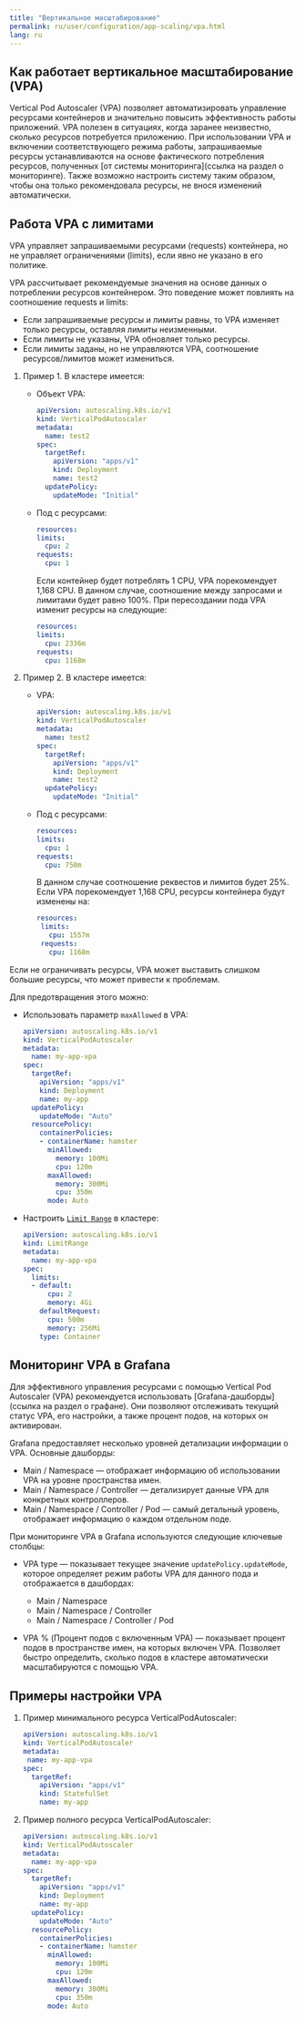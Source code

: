 ```yaml
---
title: "Вертикальное масштабирование"
permalink: ru/user/configuration/app-scaling/vpa.html
lang: ru
---
```


## Как работает вертикальное масштабирование (VPA)

Vertical Pod Autoscaler (VPA) позволяет автоматизировать управление ресурсами контейнеров и значительно повысить эффективность работы приложений. VPA полезен в ситуациях, когда заранее неизвестно, сколько ресурсов потребуется приложению. При использовании VPA и включении соответствующего режима работы, запрашиваемые ресурсы устанавливаются на основе фактического потребления ресурсов, полученных [от системы мониторинга](ссылка на раздел о мониторинге). Также возможно настроить систему таким образом, чтобы она только рекомендовала ресурсы, не внося изменений автоматически.

## Работа VPA с лимитами

VPA управляет запрашиваемыми ресурсами (requests) контейнера, но не управляет ограничениями (limits), если явно не указано в его политике.

VPA рассчитывает рекомендуемые значения на основе данных о потреблении ресурсов контейнером. Это поведение может повлиять на соотношение requests и limits:

- Если запрашиваемые ресурсы и лимиты равны, то VPA изменяет только ресурсы, оставляя лимиты неизменными.
- Если лимиты не указаны, VPA обновляет только ресурсы.
- Если лимиты заданы, но не управляются VPA, соотношение ресурсов/лимитов может измениться.

1. Пример 1. В кластере имеется:

   - Объект VPA:

     ```yaml
     apiVersion: autoscaling.k8s.io/v1
     kind: VerticalPodAutoscaler
     metadata:
       name: test2
     spec:
       targetRef:
         apiVersion: "apps/v1"
         kind: Deployment
         name: test2
       updatePolicy:
         updateMode: "Initial"
     ```

   - Под с ресурсами:

     ```yaml
     resources:
     limits:
       cpu: 2
     requests:
       cpu: 1
     ```

     Если контейнер будет потреблять 1 CPU, VPA порекомендует 1,168 CPU. В данном случае, соотношение между запросами и лимитами будет равно 100%. При пересоздании пода VPA изменит ресурсы на следующие:

     ```yaml
     resources:
     limits:
       cpu: 2336m
     requests:
       cpu: 1168m
     ```

1. Пример 2. В кластере имеется:

   - VPA:

     ```yaml
     apiVersion: autoscaling.k8s.io/v1
     kind: VerticalPodAutoscaler
     metadata:
       name: test2
     spec:
       targetRef:
         apiVersion: "apps/v1"
         kind: Deployment
         name: test2
       updatePolicy:
         updateMode: "Initial"
     ```

   - Под с ресурсами:

     ```yaml
     resources:
     limits:
       cpu: 1
     requests:
       cpu: 750m
     ```

     В данном случае соотношение реквестов и лимитов будет 25%. Если VPA порекомендует 1,168 CPU, ресурсы контейнера будут изменены на:

     ```yaml
     resources:
      limits:
        cpu: 1557m
      requests:
        cpu: 1168m
     ```

Если не ограничивать ресурсы, VPA может выставить слишком большие ресурсы, что может привести к проблемам.

Для предотвращения этого можно:

- Использовать параметр `maxAllowed` в VPA:

  ```yaml
  apiVersion: autoscaling.k8s.io/v1
  kind: VerticalPodAutoscaler
  metadata:
    name: my-app-vpa
  spec:
    targetRef:
      apiVersion: "apps/v1"
      kind: Deployment
      name: my-app
    updatePolicy:
      updateMode: "Auto"
    resourcePolicy:
      containerPolicies:
      - containerName: hamster
        minAllowed:
          memory: 100Mi
          cpu: 120m
        maxAllowed:
          memory: 300Mi
          cpu: 350m
        mode: Auto
   ```

- Настроить [`Limit Range`](https://kubernetes.io/docs/tasks/administer-cluster/manage-resources/memory-default-namespace/) в кластере:

  ```yaml
  apiVersion: autoscaling.k8s.io/v1
  kind: LimitRange
  metadata:
    name: my-app-vpa
  spec:
    limits:
    - default:
        cpu: 2
        memory: 4Gi
      defaultRequest:
        cpu: 500m
        memory: 256Mi
      type: Container
  ```

## Мониторинг VPA в Grafana

Для эффективного управления ресурсами с помощью Vertical Pod Autoscaler (VPA) рекомендуется использовать [Grafana-дашборды](ссылка на раздел о графане). Они позволяют отслеживать текущий статус VPA, его настройки, а также процент подов, на которых он активирован.

Grafana предоставляет несколько уровней детализации информации о VPA. Основные дашборды:

- Main / Namespace — отображает информацию об использовании VPA на уровне пространства имен.
- Main / Namespace / Controller — детализирует данные VPA для конкретных контроллеров.
- Main / Namespace / Controller / Pod — самый детальный уровень, отображает информацию о каждом отдельном поде.

При мониторинге VPA в Grafana используются следующие ключевые столбцы:

- VPA type — показывает текущее значение `updatePolicy.updateMode`, которое определяет режим работы VPA для данного пода и отображается в дашбордах:
  - Main / Namespace
  - Main / Namespace / Controller
  - Main / Namespace / Controller / Pod

- VPA % (Процент подов с включенным VPA) — показывает процент подов в пространстве имен, на которых включен VPA. Позволяет быстро определить, сколько подов в кластере автоматически масштабируются с помощью VPA.

## Примеры настройки VPA

1. Пример минимального ресурса VerticalPodAutoscaler:

   ```yaml
   apiVersion: autoscaling.k8s.io/v1
   kind: VerticalPodAutoscaler
   metadata:
    name: my-app-vpa
   spec:
     targetRef:
       apiVersion: "apps/v1"
       kind: StatefulSet
       name: my-app
   ```

1. Пример полного ресурса VerticalPodAutoscaler:

   ```yaml
   apiVersion: autoscaling.k8s.io/v1
   kind: VerticalPodAutoscaler
   metadata:
     name: my-app-vpa
   spec:
     targetRef:
       apiVersion: "apps/v1"
       kind: Deployment
       name: my-app
     updatePolicy:
       updateMode: "Auto"
     resourcePolicy:
       containerPolicies:
       - containerName: hamster
         minAllowed:
           memory: 100Mi
           cpu: 120m
         maxAllowed:
           memory: 300Mi
           cpu: 350m
         mode: Auto
    ```
